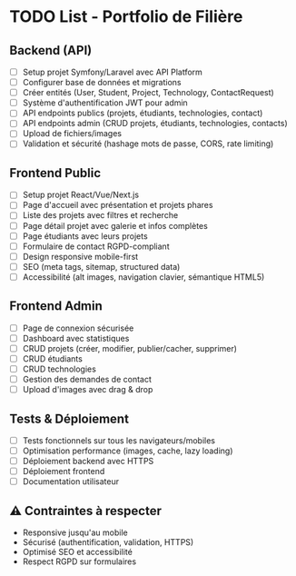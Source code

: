 # TODO List - Portfolio de Filière

## Backend (API)

- [ ] Setup projet Symfony/Laravel avec API Platform
- [ ] Configurer base de données et migrations
- [ ] Créer entités (User, Student, Project, Technology, ContactRequest)
- [ ] Système d'authentification JWT pour admin
- [ ] API endpoints publics (projets, étudiants, technologies, contact)
- [ ] API endpoints admin (CRUD projets, étudiants, technologies, contacts)
- [ ] Upload de fichiers/images
- [ ] Validation et sécurité (hashage mots de passe, CORS, rate limiting)

## Frontend Public

- [ ] Setup projet React/Vue/Next.js
- [ ] Page d'accueil avec présentation et projets phares
- [ ] Liste des projets avec filtres et recherche
- [ ] Page détail projet avec galerie et infos complètes
- [ ] Page étudiants avec leurs projets
- [ ] Formulaire de contact RGPD-compliant
- [ ] Design responsive mobile-first
- [ ] SEO (meta tags, sitemap, structured data)
- [ ] Accessibilité (alt images, navigation clavier, sémantique HTML5)

## Frontend Admin

- [ ] Page de connexion sécurisée
- [ ] Dashboard avec statistiques
- [ ] CRUD projets (créer, modifier, publier/cacher, supprimer)
- [ ] CRUD étudiants
- [ ] CRUD technologies
- [ ] Gestion des demandes de contact
- [ ] Upload d'images avec drag & drop

## Tests & Déploiement

- [ ] Tests fonctionnels sur tous les navigateurs/mobiles
- [ ] Optimisation performance (images, cache, lazy loading)
- [ ] Déploiement backend avec HTTPS
- [ ] Déploiement frontend
- [ ] Documentation utilisateur

## ⚠️ Contraintes à respecter

- Responsive jusqu'au mobile
- Sécurisé (authentification, validation, HTTPS)
- Optimisé SEO et accessibilité
- Respect RGPD sur formulaires
